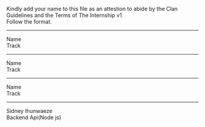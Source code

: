 Kindly add your name to this file as an attestion to abide by the Clan Guidelines and the Terms of The Internship v1
<br/> Follow the format.<br/>

---

Name <br/>
Track

---

Name <br/>
Track

---

Name <br/>
Track

---

Sidney Ihunwaeze <br/>
Backend Api(Node js)
